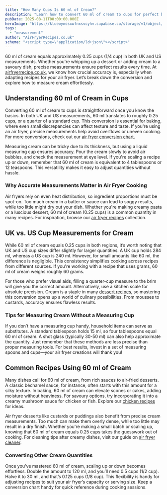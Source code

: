 ```yaml
---
title: "How Many Cups Is 60 ml of Cream?"
description: "Learn how to convert 60 ml of cream to cups for perfect baking and cooking every time. Includes UK and US measurements."
pubDate: 2025-08-11T00:00:00.000Z
heroImage: "https://klueoymssxwfnxsvcyhv.supabase.co/storage/v1/object/public/md/how-many-cups-is-60-ml-of-cream-f62ed517.webp"
tags:
  - "measurement"
author: "AirFryerRecipes.co.uk"
schema: "<script type=\"application/ld+json\"></script>"
---
```


<p>60 ml of cream equals approximately 0.25 cups (1/4 cup) in both UK and US measurements. Whether you're whipping up a dessert or adding cream to a savoury dish, precise measurements ensure perfect results every time. At <a href=https://www.airfryerrecipe.co.uk>airfryerrecipe.co.uk</a>, we know how crucial accuracy is, especially when adapting recipes for your air fryer. Let’s break down the conversion and explore how to measure cream effortlessly.</p>

<h2>Understanding 60 ml of Cream in Cups</h2>  
<p>Converting 60 ml of cream to cups is straightforward once you know the basics. In both UK and US measurements, 60 ml translates to roughly 0.25 cups, or a quarter of a standard cup. This conversion is essential for baking, where even small discrepancies can affect texture and taste. If you're using an air fryer, precise measurements help avoid overflows or uneven cooking. For more conversions, check out our <a href=https://www.airfryerrecipe.co.uk/air-fryer-conversion-chart>air fryer conversion chart</a>.</p>  

<p>Measuring cream can be tricky due to its thickness, but using a liquid measuring cup ensures accuracy. Pour the cream slowly to avoid air bubbles, and check the measurement at eye level. If you're scaling a recipe up or down, remember that 60 ml of cream is equivalent to 4 tablespoons or 12 teaspoons. This versatility makes it easy to adjust quantities without hassle.</p>  

<h3>Why Accurate Measurements Matter in Air Fryer Cooking</h3>  
<p>Air fryers rely on even heat distribution, so ingredient proportions must be spot-on. Too much cream in a batter or sauce can lead to soggy results, while too little might dry out your dish. Whether you're making creamy pasta or a luscious dessert, 60 ml of cream (0.25 cups) is a common quantity in many recipes. For inspiration, browse our <a href=https://www.airfryerrecipe.co.uk/recipes>air fryer recipes</a> collection.</p>  

<h2>UK vs. US Cup Measurements for Cream</h2>  
<p>While 60 ml of cream equals 0.25 cups in both regions, it’s worth noting that UK and US cup sizes differ slightly for larger quantities. A UK cup holds 284 ml, whereas a US cup is 240 ml. However, for small amounts like 60 ml, the difference is negligible. This consistency simplifies cooking across recipes from different sources. If you're working with a recipe that uses grams, 60 ml of cream weighs roughly 60 grams.</p>  

<p>For those who prefer visual aids, filling a quarter-cup measure to the brim will give you the correct amount. Alternatively, use a kitchen scale for absolute precision. Cream is a staple in many <a href=https://www.airfryerrecipe.co.uk/recipe-category/dessert>dessert recipes</a>, so mastering this conversion opens up a world of culinary possibilities. From mousses to custards, accuracy ensures flawless results.</p>  

<h3>Tips for Measuring Cream Without a Measuring Cup</h3>  
<p>If you don’t have a measuring cup handy, household items can serve as substitutes. A standard tablespoon holds 15 ml, so four tablespoons equal 60 ml of cream. A shot glass (typically 30-50 ml) can also help approximate the quantity. Just remember that these methods are less precise than proper measuring tools. For best results, invest in a set of measuring spoons and cups—your air fryer creations will thank you!</p>  

<h2>Common Recipes Using 60 ml of Cream</h2>  
<p>Many dishes call for 60 ml of cream, from rich sauces to air-fried desserts. A classic béchamel sauce, for instance, often starts with this amount for a silky texture. In baking, 60 ml of cream can elevate scones or cakes, adding moisture without heaviness. For savoury options, try incorporating it into a creamy mushroom sauce for chicken or fish. Explore our <a href=https://www.airfryerrecipe.co.uk/recipe-category/chicken>chicken recipes</a> for ideas.</p>  

<p>Air fryer desserts like custards or puddings also benefit from precise cream measurements. Too much can make them overly dense, while too little may result in a dry finish. Whether you're making a small batch or scaling up, knowing that 60 ml of cream equals 0.25 cups takes the guesswork out of cooking. For cleaning tips after creamy dishes, visit our guide on <a href=https://www.airfryerrecipe.co.uk/air-fryer-cleaner>air fryer cleaner</a>.</p>  

<h3>Converting Other Cream Quantities</h3>  
<p>Once you’ve mastered 60 ml of cream, scaling up or down becomes effortless. Double the amount to 120 ml, and you’ll need 0.5 cups (1/2 cup). Halve it to 30 ml, and that’s 0.125 cups (1/8 cup). This flexibility is handy for adjusting recipes to suit your air fryer’s capacity or serving size. Keep a conversion chart handy for quick reference during cooking sessions.</p>